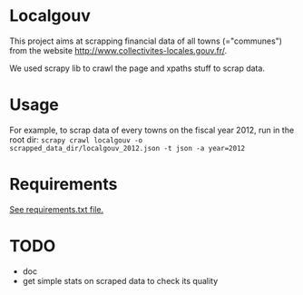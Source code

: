 Localgouv
=========

This project aims at scrapping financial data of all towns (="communes") from
the website http://www.collectivites-locales.gouv.fr/.

We used scrapy lib to crawl the page and xpaths stuff to scrap data.

Usage
=====

For example, to scrap data of every towns on the fiscal year 2012, run in the root
dir:
`scrapy crawl localgouv -o scrapped_data_dir/localgouv_2012.json -t json -a year=2012`

Requirements
===========
[See requirements.txt file.](requirements.txt)


TODO
====

 * doc
 * get simple stats on scraped data to check its quality


